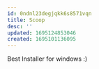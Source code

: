 ```yaml
---
id: 0ndnl23degjqkk6s8571vqn
title: Scoop
desc: ''
updated: 1695124853046
created: 1695101136095
---
```


Best Installer for windows :)
